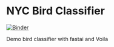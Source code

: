 # NYC Bird Classifier


[![Binder](https://mybinder.org/badge_logo.svg)](https://mybinder.org/v2/gh/captainduckie/bear_voila/HEAD?urlpath=%2Fvoila%2Frender%2Fbear_classifier.ipynb)

Demo bird classifier with fastai and Voila
